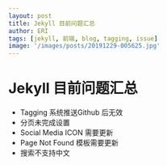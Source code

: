 ```yaml
---
layout: post
title: Jekyll 目前问题汇总
author: ERI
tags: [jekyll, 前端, blog, tagging, issue]
image: '/images/posts/20191229-005625.jpg'
---
```


# Jekyll 目前问题汇总



* Tagging 系统推送Github 后无效
* 分页未完成设置
* Social Media ICON 需要更新
* Page Not Found 模板需要更新
* 搜索不支持中文